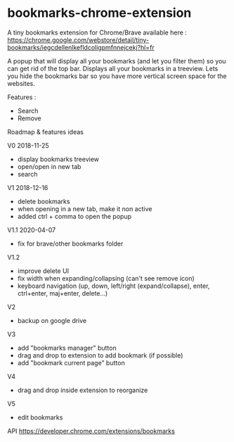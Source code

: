 # bookmarks-chrome-extension

A tiny bookmarks extension for Chrome/Brave available here :
https://chrome.google.com/webstore/detail/tiny-bookmarks/iegcdellenlkefldcoligpmfnnejcekj?hl=fr

A popup that will display all your bookmarks (and let you filter them) so you can get rid of the top bar.
Displays all your bookmarks in a treeview.
Lets you hide the bookmarks bar so you have more vertical screen space for the websites.

Features :
- Search
- Remove


Roadmap & features ideas

V0 2018-11-25
- display bookmarks treeview
- open/open in new tab
- search

V1 2018-12-16
- delete bookmarks
- when opening in a new tab, make it non active
- added ctrl + comma to open the popup

V1.1 2020-04-07
- fix for brave/other bookmarks folder

V1.2
- improve delete UI
- fix width when expanding/collapsing (can't see remove icon)
- keyboard navigation (up, down, left/right (expand/collapse), enter, ctrl+enter, maj+enter, delete...)

V2
- backup on google drive

V3
- add "bookmarks manager" button
- drag and drop to extension to add bookmark (if possible)
- add "bookmark current page" button

V4
- drag and drop inside extension to reorganize

V5
- edit bookmarks



API
https://developer.chrome.com/extensions/bookmarks
